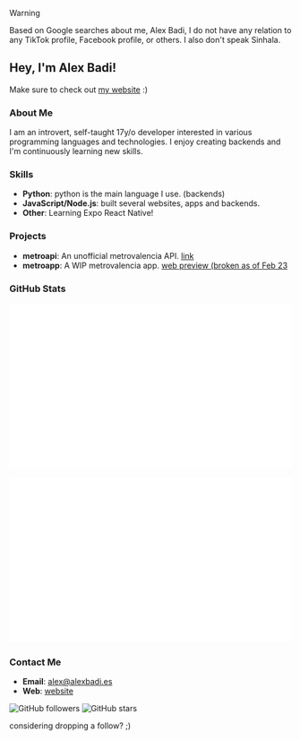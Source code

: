 > [!WARNING]  
> Based on Google searches about me, Alex Badi, I do not have any relation to any TikTok profile, Facebook profile, or others. I also don't speak Sinhala.

## Hey, I'm Alex Badi! 
Make sure to check out [my website](https://alexbadi.es) :)

### About Me
I am an introvert, self-taught 17y/o developer interested in various programming languages and technologies. I enjoy creating backends and I'm continuously learning new skills.

### Skills
- **Python**: python is the main language I use. (backends)
- **JavaScript/Node.js**: built several websites, apps and backends.
- **Other**: Learning Expo React Native!

### Projects
- **metroapi**: An unofficial metrovalencia API. [link](https://docs.metroapi.alexbadi.es)
- **metroapp**: A WIP metrovalencia app. [web preview (broken as of Feb 23](https://metroapp.alexbadi.es/)

### GitHub Stats
<p> 
  <img src="https://raw.githubusercontent.com/sayborduu/github-stats/master/generated/overview.svg" /> 
</p>
<p> 
  <img src="https://raw.githubusercontent.com/sayborduu/github-stats/master/generated/languages.svg" /> 
</p>

### Contact Me
- **Email**: [alex@alexbadi.es](mailto:alex@alexbadi.es)
- **Web**: [website](https://alexbadi.es)

![GitHub followers](https://img.shields.io/github/followers/sayborduu?style=social)
![GitHub stars](https://img.shields.io/github/stars/sayborduu?style=social)

considering dropping a follow? ;)
